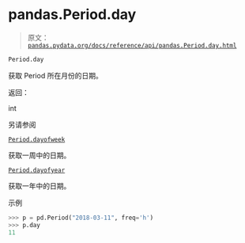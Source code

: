# pandas.Period.day

> 原文：[`pandas.pydata.org/docs/reference/api/pandas.Period.day.html`](https://pandas.pydata.org/docs/reference/api/pandas.Period.day.html)

```py
Period.day
```

获取 Period 所在月份的日期。

返回：

int

另请参阅

[`Period.dayofweek`](https://pandas.pydata.org/docs/reference/api/pandas.Period.dayofweek.html#pandas.Period.dayofweek "pandas.Period.dayofweek")

获取一周中的日期。

[`Period.dayofyear`](https://pandas.pydata.org/docs/reference/api/pandas.Period.dayofyear.html#pandas.Period.dayofyear "pandas.Period.dayofyear")

获取一年中的日期。

示例

```py
>>> p = pd.Period("2018-03-11", freq='h')
>>> p.day
11 
```
